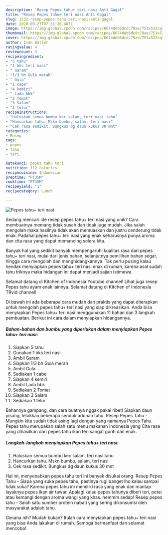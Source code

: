 ```yaml
---
description: "Resep Pepes tahu+ teri nasi Anti Gagal"
title: "Resep Pepes tahu+ teri nasi Anti Gagal"
slug: 1532-resep-pepes-tahu-teri-nasi-anti-gagal
date: 2020-09-27T07:31:20.467Z
image: https://img-global.cpcdn.com/recipes/6674deb6dcdc79ae/751x532cq70/pepes-tahu-teri-nasi-foto-resep-utama.jpg
thumbnail: https://img-global.cpcdn.com/recipes/6674deb6dcdc79ae/751x532cq70/pepes-tahu-teri-nasi-foto-resep-utama.jpg
cover: https://img-global.cpcdn.com/recipes/6674deb6dcdc79ae/751x532cq70/pepes-tahu-teri-nasi-foto-resep-utama.jpg
author: Ivan Butler
ratingvalue: 4
reviewcount: 3
recipeingredient:
- "5 tahu"
- "1 bks teri nasi"
- " Garam"
- "1/3 bh Gula merah"
- " Gula"
- "1 cabe"
- "4 kemiri"
- " Lada bbk"
- "2 Tomat"
- "3 Salam"
- "1 telur"
recipeinstructions:
- "Haluskan semua bumbu kec salam, teri nasi tahu"
- "Hancurkan tahu. Mskn bumbu, salam, teri nasi"
- "Cek rasa sedikit. Bungkus dg daun kukus 30 mnt"
categories:
- Resep
tags:
- pepes
- tahu
- teri

katakunci: pepes tahu teri 
nutrition: 112 calories
recipecuisine: Indonesian
preptime: "PT35M"
cooktime: "PT35M"
recipeyield: "1"
recipecategory: Lunch

---
```



![Pepes tahu+ teri nasi](https://img-global.cpcdn.com/recipes/6674deb6dcdc79ae/751x532cq70/pepes-tahu-teri-nasi-foto-resep-utama.jpg)

Sedang mencari ide resep pepes tahu+ teri nasi yang unik? Cara membuatnya memang tidak susah dan tidak juga mudah. Jika salah mengolah maka hasilnya tidak akan memuaskan dan justru cenderung tidak enak. Padahal pepes tahu+ teri nasi yang enak seharusnya punya aroma dan cita rasa yang dapat memancing selera kita.

Banyak hal yang sedikit banyak mempengaruhi kualitas rasa dari pepes tahu+ teri nasi, mulai dari jenis bahan, selanjutnya pemilihan bahan segar, hingga cara mengolah dan menghidangkannya. Tak perlu pusing kalau hendak menyiapkan pepes tahu+ teri nasi enak di rumah, karena asal sudah tahu triknya maka hidangan ini dapat menjadi sajian istimewa.

Selamat datang di Kitchen of Indonesia Youtube channel! Lihat juga resep Pepes tahu ayam enak lainnya. Selamat datang di Kitchen of Indonesia TRvid channel!


Di bawah ini ada beberapa cara mudah dan praktis yang dapat diterapkan untuk mengolah pepes tahu+ teri nasi yang siap dikreasikan. Anda bisa menyiapkan Pepes tahu+ teri nasi menggunakan 11 bahan dan 3 langkah pembuatan. Berikut ini cara dalam menyiapkan hidangannya.

<!--inarticleads1-->

##### Bahan-bahan dan bumbu yang diperlukan dalam menyiapkan Pepes tahu+ teri nasi:

1. Siapkan 5 tahu
1. Gunakan 1 bks teri nasi
1. Ambil  Garam
1. Siapkan 1/3 bh Gula merah
1. Ambil  Gula
1. Sediakan 1 cabe
1. Siapkan 4 kemiri
1. Ambil  Lada bbk
1. Sediakan 2 Tomat
1. Siapkan 3 Salam
1. Sediakan 1 telur


Bahannya gampang, dan cara buatnya nggak pakai ribet! Siapkan daun pisang, letakkan beberapa sendok adonan tahu. Resep Pepes Tahu - Mungkin kita sudah tidak asing lagi dengan yang namanya Pepes Tahu. Pepes tahu merupakan salah satu menu makanan Indonesia yang Cita rasa yang dihasilkan dari pepes tahu ikan teri sangat gurih dan enak. 

<!--inarticleads2-->

##### Langkah-langkah menyiapkan Pepes tahu+ teri nasi:

1. Haluskan semua bumbu kec salam, teri nasi tahu
1. Hancurkan tahu. Mskn bumbu, salam, teri nasi
1. Cek rasa sedikit. Bungkus dg daun kukus 30 mnt


Hal ini, menyebabkan pepes tahu teri ini banyak disukai orang. Resep Pepes Tahu - Siapa yang suka pepes tahu, pastinya rugi banget lho kalau sampai tidak suka? Karena pepes tahu ini memiliki rasa yang enak dan mantap layaknya pepes ikan air tawar. Apalagi kalau pepes tahunya diberi teri, petai atau kemangi dengan aroma wangi yang khas. hemmm sedap! Resep pepes tahu - Salah satu sumber protein nabati yang sering dikonsumsi oleh masyarakat adalah tahu. 

Gimana nih? Mudah bukan? Itulah cara menyiapkan pepes tahu+ teri nasi yang bisa Anda lakukan di rumah. Semoga bermanfaat dan selamat mencoba!
